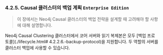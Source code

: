 ### 4.2.5. Causal 클러스터의 백업 계획 `Enterprise Edition`
> 이 장에서는 Neo4j Causal 클러스터의 백업 전략을 설계할 때 고려해야 할 사항에 대해 설명합니다.

Neo4j Causal Clustering 클러스터에서 코어 서버와 읽기 복제본은 모두 [백업 프로토콜](./lifecycle.html#
4.2.2.6.-backup-protocol)을 지원합니다. 두 역할의 서버를 클러스터 백업에 사용할 수 있습니다.
